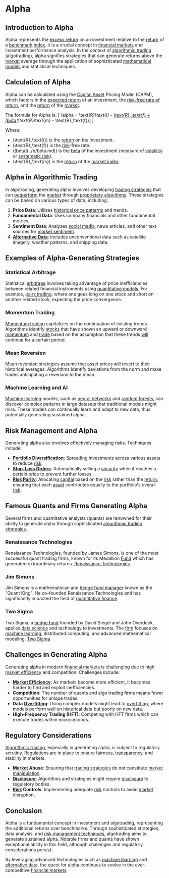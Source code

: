 # Alpha

## Introduction to Alpha

Alpha represents the [excess return](../e/excess_return.md) on an investment relative to the [return](../r/return.md) of a [benchmark](../b/benchmark.md) [index](../i/index_instrument.md). It is a crucial concept in [financial markets](../f/financial_market.md) and investment performance analysis. In the context of [algorithmic trading](../a/accountability.md) (algotrading), alpha signifies strategies that can generate returns above the [market](../m/market.md) average through the application of sophisticated [mathematical models](../m/mathematical_models_in_trading.md) and statistical techniques.

## Calculation of Alpha

Alpha can be calculated using the [Capital Asset](../c/capital_asset.md) Pricing Model (CAPM), which factors in the [expected return](../e/expected_return.md) of an investment, the [risk-free rate of return](../r/risk-free_rate_of_return.md), and the [return](../r/return.md) of the [market](../m/market.md).

The formula for Alpha is:
\[ \alpha = \text{R}_\text{i} - [\text{R}_\text{f} + \[beta](../b/beta.md)(\text{R}_\text{m} - \text{R}_\text{f})] \]

Where:
- \(\text{R}_\text{i}\) is the [return](../r/return.md) on the investment.
- \(\text{R}_\text{f}\) is the [risk](../r/risk.md)-free rate.
- \(\[beta](../b/beta.md)\) is the [beta](../b/beta.md) of the investment (measure of [volatility](../v/volatility.md) or [systematic risk](../s/systematic_risk.md)).
- \(\text{R}_\text{m}\) is the [return](../r/return.md) of the [market index](../m/market_index.md).

## Alpha in Algorithmic Trading

In algotrading, generating alpha involves developing [trading strategies](../t/trading_strategies.md) that can [outperform](../o/outperform.md) the [market](../m/market.md) through [proprietary algorithms](../p/proprietary_algorithms.md). These strategies can be based on various types of data, including:

1. **Price Data**: Utilizes [historical price patterns](../h/historical_price_patterns.md) and trends.
2. **Fundamental Data**: Uses company financials and other fundamental metrics.
3. **Sentiment Data**: Analyzes [social media](../s/social_media.md), news articles, and other text sources for [market sentiment](../m/market_sentiment.md).
4. **[Alternative Data](../a/alternative_data.md)**: Includes unconventional data such as satellite imagery, weather patterns, and shipping data.

## Examples of Alpha-Generating Strategies

### Statistical Arbitrage

Statistical [arbitrage](../a/arbitrage.md) involves taking advantage of price inefficiencies between related financial instruments using [quantitative models](../q/quantitative_models.md). For example, [pairs trading](../p/pairs_trading.md), where one goes long on one stock and short on another related stock, expecting the price convergence.

### Momentum Trading

[Momentum trading](../m/momentum_trading.md) capitalizes on the continuation of existing trends. Algorithms identify [stocks](../s/stock.md) that have shown an upward or downward [momentum](../m/momentum.md) and [trade](../t/trade.md) based on the assumption that these trends [will](../w/will.md) continue for a certain period.

### Mean Reversion

[Mean reversion](../m/mean_reversion.md) strategies assume that [asset](../a/asset.md) prices [will](../w/will.md) revert to their historical averages. Algorithms identify deviations from the norm and make trades anticipating a reversion to the mean.

### Machine Learning and AI

[Machine learning](../m/machine_learning.md) models, such as [neural networks](../n/neural_networks_in_trading.md) and [random forests](../r/random_forests_in_trading.md), can discover complex patterns in large datasets that traditional models might miss. These models can continually learn and adapt to new data, thus potentially generating sustained alpha.

## Risk Management and Alpha

Generating alpha also involves effectively managing risks. Techniques include:

- **[Portfolio Diversification](../p/portfolio_diversification.md)**: Spreading investments across various assets to reduce [risk](../r/risk.md).
- **[Stop-Loss Orders](../s/stop-loss_orders.md)**: Automatically selling a [security](../s/security.md) when it reaches a certain price to prevent further losses.
- **[Risk Parity](../r/risk_parity.md)**: Allocating [capital](../c/capital.md) based on the [risk](../r/risk.md) rather than the [return](../r/return.md), ensuring that each [asset](../a/asset.md) contributes equally to the portfolio's overall [risk](../r/risk.md).

## Famous Quants and Firms Generating Alpha

Several firms and quantitative analysts (quants) are renowned for their ability to generate alpha through sophisticated [algorithmic trading strategies](../a/algorithmic_trading_strategies.md).

### Renaissance Technologies

Renaissance Technologies, founded by James Simons, is one of the most successful quant trading firms, known for its Medallion [Fund](../f/fund.md) which has generated extraordinary returns. [Renaissance Technologies](https://www.rentec.com/)

### Jim Simons

Jim Simons is a mathematician and [hedge fund manager](../h/hedge_fund_manager.md) known as the "Quant King". He co-founded Renaissance Technologies and has significantly impacted the field of [quantitative finance](../q/quantitative_finance.md).

### Two Sigma

Two Sigma, a [hedge fund](../h/hedge_fund.md) founded by David Siegel and John Overdeck, applies [data science](../d/data_science_in_trading.md) and technology to investments. The [firm](../f/firm.md) focuses on [machine learning](../m/machine_learning.md), distributed computing, and advanced mathematical modeling. [Two Sigma](https://www.twosigma.com/)

## Challenges in Generating Alpha

Generating alpha in modern [financial markets](../f/financial_market.md) is challenging due to high [market efficiency](../m/market_efficiency.md) and competition. Challenges include:

- **[Market Efficiency](../m/market_efficiency.md)**: As markets become more efficient, it becomes harder to find and exploit inefficiencies.
- **Competition**: The number of quants and algo trading firms means fewer opportunities for unique trades.
- **Data [Overfitting](../o/overfitting.md)**: Using complex models might lead to [overfitting](../o/overfitting.md), where models perform well on historical data but poorly on new data.
- **High-Frequency Trading (HFT)**: Competing with HFT firms which can execute trades within microseconds.

## Regulatory Considerations

[Algorithmic trading](../a/accountability.md), especially in generating alpha, is subject to regulatory scrutiny. Regulations are in place to ensure fairness, [transparency](../t/transparency.md), and stability in markets.

- **[Market](../m/market.md) Abuse**: Ensuring that [trading strategies](../t/trading_strategies.md) do not constitute [market manipulation](../m/market_manipulation.md).
- **[Disclosure](../d/disclosure.md)**: Algorithms and strategies might require [disclosure](../d/disclosure.md) to regulatory bodies.
- **[Risk](../r/risk.md) Controls**: Implementing adequate [risk](../r/risk.md) controls to avoid [market](../m/market.md) disruption.

## Conclusion

Alpha is a fundamental concept in investment and algotrading, representing the additional returns over benchmarks. Through sophisticated strategies, data analysis, and [risk management techniques](../r/risk_management_techniques.md), algotrading aims to generate sustained alpha. Notable firms and quants have shown exceptional ability in this field, although challenges and regulatory considerations persist.

By leveraging advanced technologies such as [machine learning](../m/machine_learning.md) and [alternative data](../a/alternative_data.md), the quest for alpha continues to evolve in the ever-competitive [financial markets](../f/financial_market.md).